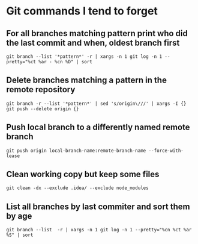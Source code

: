 # Git commands I tend to forget

## For all branches matching pattern print who did the last commit and when, oldest branch first

```shell
git branch --list '*pattern*' -r | xargs -n 1 git log -n 1 --pretty="%ct %ar - %cn %D" | sort
```

## Delete branches matching a pattern in the remote repository

```shell
git branch -r --list '*pattern*' | sed 's/origin\///' | xargs -I {} git push --delete origin {}
```

## Push local branch to a differently named remote branch

```shell
git push origin local-branch-name:remote-branch-name --force-with-lease
```

## Clean working copy but keep some files

```shell
git clean -dx --exclude .idea/ --exclude node_modules 
```
## List all branches by last commiter and sort them by age

```shell
git branch --list  -r | xargs -n 1 git log -n 1 --pretty="%cn %ct %ar %S" | sort
```
